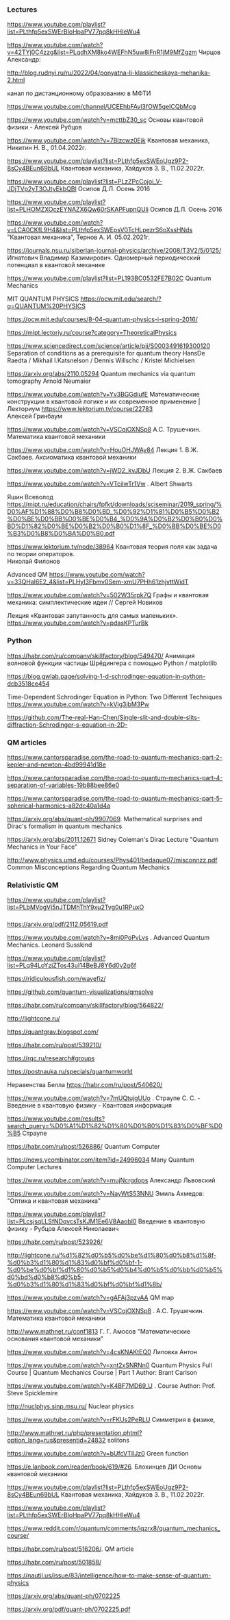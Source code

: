 ### Lectures

https://www.youtube.com/playlist?list=PLthfp5exSWErBIoHpaPV77pq8kHHIeWu4

https://www.youtube.com/watch?v=42TYj0C4zzg&list=PLqdhXM8ko4WEFhN5uw8lFnR1jM9MfZgzm Чирцов Александр:  

http://blog.rudnyi.ru/ru/2022/04/ponyatna-li-klassicheskaya-mehanika-2.html

канал по дистанционному образованию в МФТИ

https://www.youtube.com/channel/UCEEhbFAvl3fOW5geICQbMcg

https://www.youtube.com/watch?v=mcttbZ30_sc Основы квантовой физики - Алексей Рубцов

https://www.youtube.com/watch?v=7Blzcwz0Ejk  Квантовая механика, Никитин Н. В., 01.04.2022г.

https://www.youtube.com/playlist?list=PLthfp5exSWEoUgz9P2-8sCy4BEun69bUL  Квантовая механика, Хайдуков З. В., 11.02.2022г.



https://www.youtube.com/playlist?list=PLzZPcCojoi_V-JDjTVp2yT3OJtyEkbQBl Осипов Д.Л.  Осень 2016

https://www.youtube.com/playlist?list=PLHOMZXOczEYNAZX6Qw60rSKAPFupnQUli Осипов Д.Л.  Осень 2016


https://www.youtube.com/watch?v=LCA0CKfL9H4&list=PLthfp5exSWEpsV0TcHLpezrS6oXssHNds
 "Квантовая механика", Тернов А. И. 05.02.2021г. 

https://journals.nsu.ru/siberian-journal-physics/archive/2008/T3V2/5/0125/  Игнатович Владимир Казимирович. Одномерный периодический потенциал в квантовой механике

 
https://www.youtube.com/playlist?list=PL193BC0532FE7B02C Quantum Mechanics  


MIT QUANTUM PHYSICS 
https://ocw.mit.edu/search/?q=QUANTUM%20PHYSICS

https://ocw.mit.edu/courses/8-04-quantum-physics-i-spring-2016/

https://mipt.lectoriy.ru/course?category=TheoreticalPhysics

https://www.sciencedirect.com/science/article/pii/S0003491619300120 Separation of conditions as a prerequisite for quantum theory
 HansDe Raedta / Mikhail I.Katsnelson / Dennis Willschc / Kristel   Michielsen

https://arxiv.org/abs/2110.05294 Quantum mechanics via quantum tomography
Arnold Neumaier

https://www.youtube.com/watch?v=Yv3BGGdiufE
Математические конструкции в квантовой логике и их современное применение | Лекториум
https://www.lektorium.tv/course/22783   	
Алексей Гринбаум

https://www.youtube.com/watch?v=VSCqjOXNSp8  А.С. Трушечкин. Математика квантовой механики

https://www.youtube.com/watch?v=HouOHJWAy84 Лекция 1. В.Ж. Сакбаев. Аксиоматика квантовой механики

https://www.youtube.com/watch?v=jWD2_kvJDbU Лекция 2. В.Ж. Сакбаев

https://www.youtube.com/watch?v=VTciIwTr1Vw . Albert Shwarts


Яшин Всеволод
https://mipt.ru/education/chairs/fpfkt/downloads/sciseminar/2019_spring/%D0%AF%D1%88%D0%B8%D0%BD_%D0%92%D1%81%D0%B5%D0%B2%D0%BE%D0%BB%D0%BE%D0%B4_%D0%9A%D0%B2%D0%B0%D0%BD%D1%82%D0%BE%D0%B2%D0%B0%D1%8F_%D0%BB%D0%BE%D0%B3%D0%B8%D0%BA%D0%B0.pdf

https://www.lektorium.tv/node/38964 Квантовая теория поля как задача по теории операторов. 	
Николай Филонов

Advanced QM
https://www.youtube.com/watch?v=33QHal6E2_4&list=PLHyI3Fbmv0Sem-xmU7PHh61zhjvttWidT

https://www.youtube.com/watch?v=502W35rpk7Q Графы и квантовая механика: симплектические идеи // Сергей Новиков

Лекция «Квантовая запутанность для самых маленьких».
https://www.youtube.com/watch?v=pdasKPTurBk

### Python
https://habr.com/ru/company/skillfactory/blog/549470/  Анимация волновой функции частицы Шрёдингера  с помощью Python / matplotlib

https://blog.gwlab.page/solving-1-d-schrodinger-equation-in-python-dcb3518ce454

Time-Dependent Schrodinger Equation in Python: Two Different Techniques
https://www.youtube.com/watch?v=kVjg3jbM3Pw

https://github.com/The-real-Han-Chen/Single-slit-and-double-slits-diffraction-Schrodinger-s-equation-in-2D-


###   QM articles 
https://www.cantorsparadise.com/the-road-to-quantum-mechanics-part-2-kepler-and-newton-4bd99941d18e

https://www.cantorsparadise.com/the-road-to-quantum-mechanics-part-4-separation-of-variables-19b88bee86e0

https://www.cantorsparadise.com/the-road-to-quantum-mechanics-part-5-spherical-harmonics-a82dc40a1d4a


https://arxiv.org/abs/quant-ph/9907069. Mathematical surprises and Dirac's formalism in quantum mechanics


https://arxiv.org/abs/2011.12671 Sidney Coleman's Dirac Lecture "Quantum Mechanics in Your Face"

http://www.physics.umd.edu/courses/Phys401/bedaque07/misconnzz.pdf Common Misconceptions Regarding Quantum Mechanics


### Relativistic QM

https://www.youtube.com/playlist?list=PLbMVogVj5nJTDMhThY9xu2Tvg0u1RPuxO

### 

https://arxiv.org/pdf/2112.05619.pdf

https://www.youtube.com/watch?v=8mi0PoPvLvs . Advanced Quantum Mechanics. Leonard Susskind

https://www.youtube.com/playlist?list=PLq94LoYzjZTos43uI14BeBJ8Y6d0v2g6f

https://ridiculousfish.com/wavefiz/



https://github.com/quantum-visualizations/qmsolve


https://habr.com/ru/company/skillfactory/blog/564822/

http://lightcone.ru/

https://quantgrav.blogspot.com/

https://habr.com/ru/post/539210/

https://rqc.ru/research#groups


https://postnauka.ru/specials/quantumworld

Неравенства Белла https://habr.com/ru/post/540620/

https://www.youtube.com/watch?v=7mUQtujgUUo . Страупе С. С. - Введение в квантовую физику - Квантовая информация


https://www.youtube.com/results?search_query=%D0%A1%D1%82%D1%80%D0%B0%D1%83%D0%BF%D0%B5 Страупе 


https://habr.com/ru/post/526886/  Quantum Computer

https://news.ycombinator.com/item?id=24996034   Many Quantum Computer Lectures

https://www.youtube.com/watch?v=mujNcrgdops  Александр Львовский

https://www.youtube.com/watch?v=NayWtS53NNU   Эмиль Ахмедов: "Оптика и квантовая механика"

https://www.youtube.com/playlist?list=PLcsjsqLLSfNDqvcsTsKJM1Ee6V8Aaobl0 Введение в квантовую физику - Рубцов Алексей Николаевич


https://habr.com/ru/post/523926/

http://lightcone.ru/%d1%82%d0%b5%d0%be%d1%80%d0%b8%d1%8f-%d0%b3%d1%80%d1%83%d0%bf%d0%bf-1-%d0%be%d0%bf%d1%80%d0%b5%d0%b4%d0%b5%d0%bb%d0%b5%d0%bd%d0%b8%d0%b5-%d0%b3%d1%80%d1%83%d0%bf%d0%bf%d1%8b/

https://www.youtube.com/watch?v=gAFAj3pzvAA  QM map

https://www.youtube.com/watch?v=VSCqjOXNSp8 . А.С. Трушечкин. Математика квантовой механики

http://www.mathnet.ru/conf1813  Г. Г. Амосов  "Математические основания квантовой механики"

https://www.youtube.com/watch?v=4csKNAKtEQ0 Липовка Антон 

https://www.youtube.com/watch?v=xnt2xSNRNn0 Quantum Physics Full Course | Quantum Mechanics Course | Part 1 Author: Brant Carlson

https://www.youtube.com/watch?v=K4BF7MD69_U . Course Author: Prof. Steve Spicklemire

http://nuclphys.sinp.msu.ru/ Nuclear physics

https://www.youtube.com/watch?v=rFKUs2PeRLU Симметрия в физике,

http://www.mathnet.ru/php/presentation.phtml?option_lang=rus&presentid=24832  solitons

https://www.youtube.com/watch?v=bUfcVTIlJz0 Green function

https://e.lanbook.com/reader/book/619/#26. Блохинцев ДИ Основы квантовой механики

 
https://www.youtube.com/playlist?list=PLthfp5exSWEoUgz9P2-8sCy4BEun69bUL  Квантовая механика, Хайдуков З. В., 11.02.2022г.

https://www.youtube.com/playlist?list=PLthfp5exSWErBIoHpaPV77pq8kHHIeWu4


https://www.reddit.com/r/quantum/comments/iqzrx8/quantum_mechanics_course/

https://habr.com/ru/post/516206/. QM article

 
<https://habr.com/ru/post/501858/>

<https://nautil.us/issue/83/intelligence/how-to-make-sense-of-quantum-physics>


<https://arxiv.org/abs/quant-ph/0702225>

<https://arxiv.org/pdf/quant-ph/0702225.pdf>

